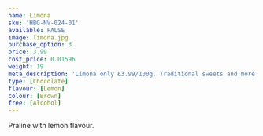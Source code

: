 ```yaml
---
name: Limona
sku: 'HBG-NV-024-01'
available: FALSE
image: limona.jpg
purchase_option: 3
price: 3.99
cost_price: 0.01596
weight: 19
meta_description: 'Limona only Ł3.99/100g. Traditional sweets and more at Humbugs Confectionery Store. Specialists in satisfying your sweet tooth!'
type: [Chocolate]
flavour: [Lemon]
colour: [Brown]
free: [Alcohol]
---
```

Praline with lemon flavour.